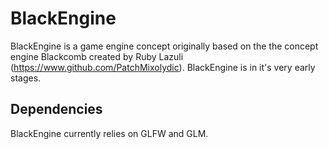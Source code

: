 # BlackEngine
BlackEngine is a game engine concept originally based on the the concept engine Blackcomb created by Ruby Lazuli (https://www.github.com/PatchMixolydic). 
BlackEngine is in it's very early stages. 

## Dependencies
BlackEngine currently relies on GLFW and GLM.
